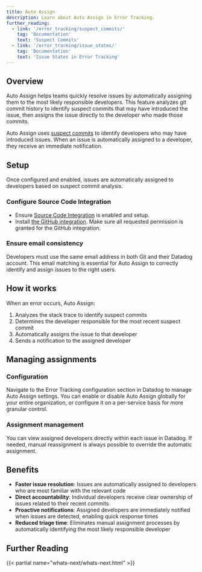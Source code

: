 ```yaml
---
title: Auto Assign
description: Learn about Auto Assign in Error Tracking.
further_reading:
  - link: '/error_tracking/suspect_commits/'
    tag: 'Documentation'
    text: 'Suspect Commits'
  - link: '/error_tracking/issue_states/'
    tag: 'Documentation'
    text: 'Issue States in Error Tracking'
---
```


## Overview

Auto Assign helps teams quickly resolve issues by automatically assigning them to the most likely responsible developers. This feature analyzes git commit history to identify suspect commits that may have introduced the issue, then assigns the issue directly to the developer who made those commits.

Auto Assign uses [suspect commits][1] to identify developers who may have introduced issues. When an issue is automatically assigned to a developer, they receive an immediate notification.

## Setup

Once configured and enabled, issues are automatically assigned to developers based on suspect commit analysis.

### Configure Source Code Integration

- Ensure [Source Code Integration][2] is enabled and setup.
- Install [the GitHub integration][3]. Make sure all requested permission is granted for the GitHub integration.

### Ensure email consistency
Developers must use the same email address in both Git and their Datadog account. This email matching is essential for Auto Assign to correctly identify and assign issues to the right users.

## How it works

When an error occurs, Auto Assign:

1. Analyzes the stack trace to identify suspect commits
2. Determines the developer responsible for the most recent suspect commit
3. Automatically assigns the issue to that developer
4. Sends a notification to the assigned developer

## Managing assignments

### Configuration
Navigate to the Error Tracking configuration section in Datadog to manage Auto Assign settings. You can enable or disable Auto Assign globally for your entire organization, or configure it on a per-service basis for more granular control.

### Assignment management
You can view assigned developers directly within each issue in Datadog. If needed, manual reassignment is always possible to override the automatic assignment.

## Benefits

- **Faster issue resolution**: Issues are automatically assigned to developers who are most familiar with the relevant code
- **Direct accountability**: Individual developers receive clear ownership of issues related to their recent commits
- **Proactive notifications**: Assigned developers are immediately notified when issues are detected, enabling quick response times
- **Reduced triage time**: Eliminates manual assignment processes by automatically identifying the most likely responsible developer

## Further Reading

{{< partial name="whats-next/whats-next.html" >}}

[1]: /error_tracking/suspect_commits/
[2]: /integrations/guide/source-code-integration/
[3]: /integrations/github/
[4]: https://app.datadoghq.com/integrations